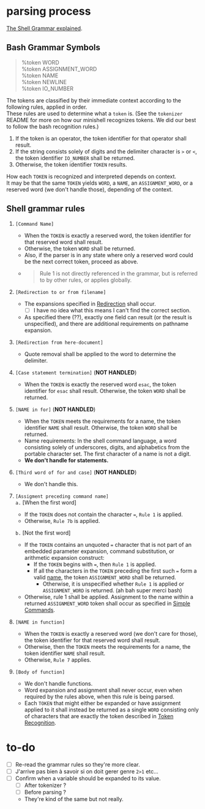 # parsing process

[The Shell Grammar explained](https://pubs.opengroup.org/onlinepubs/9699919799/utilities/V3_chap02.html#tag_18_100).

## Bash Grammar Symbols

> %token  WORD  
> %token  ASSIGNMENT_WORD  
> %token  NAME  
> %token  NEWLINE  
> %token  IO_NUMBER  

The tokens are classified by their immediate context according to the following rules, applied in order.  
These rules are used to determine what a `token` is. (See the `tokenizer` README for more on how our minishell recognizes tokens. We did our best to follow the bash recognition rules.)  

1. If the token is an operator, the token identifier for that operator shall result.
2. If the string consists solely of digits and the delimiter character is `>` or `<`, the token identifier `IO_NUMBER` shall be returned.
3. Otherwise, the token identifier `TOKEN` results.

How each `TOKEN` is recognized and interpreted depends on context.  
It may be that the same `TOKEN` yields `WORD`, a `NAME`, an `ASSIGNMENT_WORD`, or a reserved word (we don't handle those), depending of the context.  

## Shell grammar rules

1. `[Command Name]`
    - When the `TOKEN` is exactly a reserved word, the token identifier for that reserved word shall result.
    - Otherwise, the token `WORD` shall be returned.
    - Also, if the parser is in any state where only a reserved word could be the next correct token, proceed as above.
    - > Rule 1 is not directly referenced in the grammar, but is referred to by other rules, or applies globally.
2. `[Redirection to or from filename]`
    - The expansions specified in [Redirection](https://pubs.opengroup.org/onlinepubs/9699919799/utilities/V3_chap02.html#tag_18_07) shall occur.
      - [ ] I have no idea what this means I can't find the correct section.
    - As specified there (??), exactly one field can result (or the result is unspecified), and there are additional requirements on pathname expansion.
3. `[Redirection from here-document]`
   - Quote removal shall be applied to the word to determine the delimiter.
4. `[Case statement termination]` (**NOT HANDLED**)
   - When the `TOKEN` is exactly the reserved word `esac`, the token identifier for `esac` shall result. Otherwise, the token `WORD` shall be returned.
5. `[NAME in for]` (**NOT HANDLED**)
   - When the `TOKEN` meets the requirements for a name, the token identifier `NAME` shall result. Otherwise, the token `WORD` shall be returned.
   - Name requirements: In the shell command language, a word consisting solely of underscores, digits, and alphabetics from the portable character set. The first character of a name is not a digit.
   - **We don't handle for statements.**
6. `[Third word of for and case]` (**NOT HANDLED**)
   - We don't handle this.
7. `[Assigment preceding command name]`  
   `a.` [When the first word]
      - If the `TOKEN` does not contain the character `=`, `Rule 1` is applied.
      - Otherwise, `Rule 7b` is applied.  
   
   `b.` [Not the first word]
      - If the `TOKEN` contains an unquoted `=` character that is not part of an embedded parameter expansion, command substitution, or arithmetic expansion construct:
        - If the `TOKEN` begins with `=`, then `Rule 1` is applied.
        - If all the characters in the `TOKEN` preceding the first such `=` form a valid [name](https://pubs.opengroup.org/onlinepubs/9699919799/basedefs/V1_chap03.html#tag_03_235), the token `ASSIGNMENT_WORD` shall be returned.
          - Otherwise, it is unspecified whether `Rule 1` is applied or `ASSIGNMENT_WORD` is returned. (ah bah super merci bash)
      - Otherwise, rule 1 shall be applied.
    Assignment to the name within a returned `ASSIGNMENT_WORD` token shall occur as specified in [Simple Commands](https://pubs.opengroup.org/onlinepubs/9699919799/utilities/V3_chap02.html#tag_18_09_01).
8. `[NAME in function]`
   - When the `TOKEN` is exactly a reserved word (we don't care for those), the token identifier for that reserved word shall result.
   - Otherwise, then the `TOKEN` meets the requirements for a name, the token identifier `NAME` shall result.
   - Otherwise, `Rule 7` applies.
9. `[Body of function]`
   - We don't handle functions.
   - Word expansion and assignment shall never occur, even when required by the rules above, when this rule is being parsed.
   - Each `TOKEN` that might either be expanded or have assignment applied to it shall instead be returned as a single `WORD` consisting only of characters that are exactly the token described in [Token Recognition](https://pubs.opengroup.org/onlinepubs/9699919799/utilities/V3_chap02.html#tag_18_03).

# to-do

- [ ] Re-read the grammar rules so they're more clear.
- [ ] J'arrive pas bien à savoir si on doit gerer genre `2>1` etc...
- [ ] Confirm when a variable should be expanded to its value.
    - [ ] After tokenizer ?
    - [ ] Before parsing ?
    - They're kind of the same but not really.

